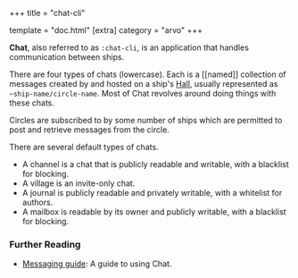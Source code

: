+++
title = "chat-cli"

template = "doc.html"
[extra]
category = "arvo"
+++

**Chat**, also referred to as `:chat-cli`, is an application that handles communication between ships.

There are four types of chats (lowercase). Each is a [[named]] collection of messages created by and hosted on a ship's [Hall](../hall), usually represented as `~ship-name/circle-name`. Most of Chat revolves around doing things with these chats.

Circles are subscribed to by some number of ships which are permitted to post and retrieve messages from the circle.

There are several default types of chats.

 * A channel is a chat that is publicly readable and writable, with a blacklist for blocking.
 * A village is an invite-only chat.
 * A journal is publicly readable and privately writable, with a whitelist for authors.
 * A mailbox is readable by its owner and publicly writable, with a blacklist for blocking.

### Further Reading

- [Messaging guide](@/using/operations/using-your-ship.md#messaging): A guide to using Chat.

